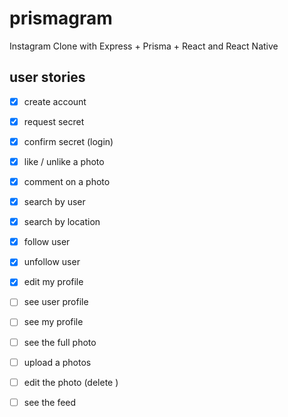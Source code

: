 # prismagram
Instagram Clone with Express + Prisma + React  and React Native

## user stories

- [x] create account
- [x] request secret
- [x] confirm secret (login)
- [x] like / unlike a photo 
- [x] comment on a photo
- [x] search by user
- [x] search by location
- [x] follow user
- [x] unfollow user
- [x] edit my profile
- [ ] see user profile
- [ ] see my profile
- [ ] see the full photo
- [ ] upload a photos
- [ ] edit the photo (delete )
- [ ] see the feed


